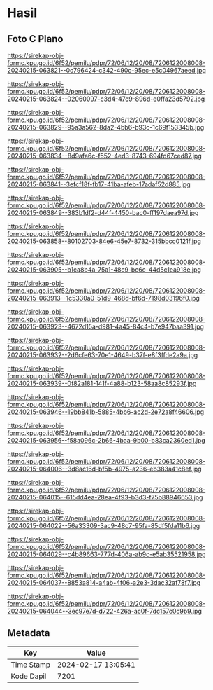 # Hasil

## Foto C Plano

https://sirekap-obj-formc.kpu.go.id/6f52/pemilu/pdpr/72/06/12/20/08/7206122008008-20240215-063821--0c796424-c342-490c-95ec-e5c04967aeed.jpg

https://sirekap-obj-formc.kpu.go.id/6f52/pemilu/pdpr/72/06/12/20/08/7206122008008-20240215-063824--02060097-c3d4-47c9-896d-e0ffa23d5792.jpg

https://sirekap-obj-formc.kpu.go.id/6f52/pemilu/pdpr/72/06/12/20/08/7206122008008-20240215-063829--95a3a562-8da2-4bb6-b93c-1c69f153345b.jpg

https://sirekap-obj-formc.kpu.go.id/6f52/pemilu/pdpr/72/06/12/20/08/7206122008008-20240215-063834--8d9afa6c-f552-4ed3-8743-694fd67ced87.jpg

https://sirekap-obj-formc.kpu.go.id/6f52/pemilu/pdpr/72/06/12/20/08/7206122008008-20240215-063841--3efcf18f-fb17-41ba-afeb-17adaf52d885.jpg

https://sirekap-obj-formc.kpu.go.id/6f52/pemilu/pdpr/72/06/12/20/08/7206122008008-20240215-063849--383b1df2-d44f-4450-bac0-ff197daea97d.jpg

https://sirekap-obj-formc.kpu.go.id/6f52/pemilu/pdpr/72/06/12/20/08/7206122008008-20240215-063858--80102703-84e6-45e7-8732-315bbcc0121f.jpg

https://sirekap-obj-formc.kpu.go.id/6f52/pemilu/pdpr/72/06/12/20/08/7206122008008-20240215-063905--b1ca8b4a-75a1-48c9-bc6c-44d5c1ea918e.jpg

https://sirekap-obj-formc.kpu.go.id/6f52/pemilu/pdpr/72/06/12/20/08/7206122008008-20240215-063913--1c5330a0-51d9-468d-bf6d-7198d03196f0.jpg

https://sirekap-obj-formc.kpu.go.id/6f52/pemilu/pdpr/72/06/12/20/08/7206122008008-20240215-063923--4672d15a-d981-4a45-84c4-b7e947baa391.jpg

https://sirekap-obj-formc.kpu.go.id/6f52/pemilu/pdpr/72/06/12/20/08/7206122008008-20240215-063932--2d6cfe63-70e1-4649-b37f-e8f3ffde2a9a.jpg

https://sirekap-obj-formc.kpu.go.id/6f52/pemilu/pdpr/72/06/12/20/08/7206122008008-20240215-063939--0f82a181-141f-4a88-b123-58aa8c85293f.jpg

https://sirekap-obj-formc.kpu.go.id/6f52/pemilu/pdpr/72/06/12/20/08/7206122008008-20240215-063946--19bb841b-5885-4bb6-ac2d-2e72a8f46606.jpg

https://sirekap-obj-formc.kpu.go.id/6f52/pemilu/pdpr/72/06/12/20/08/7206122008008-20240215-063956--f58a096c-2b66-4baa-9b00-b83ca2360ed1.jpg

https://sirekap-obj-formc.kpu.go.id/6f52/pemilu/pdpr/72/06/12/20/08/7206122008008-20240215-064006--3d8ac16d-bf5b-4975-a236-eb383a41c8ef.jpg

https://sirekap-obj-formc.kpu.go.id/6f52/pemilu/pdpr/72/06/12/20/08/7206122008008-20240215-064015--615dd4ea-28ea-4f93-b3d3-f75b88946653.jpg

https://sirekap-obj-formc.kpu.go.id/6f52/pemilu/pdpr/72/06/12/20/08/7206122008008-20240215-064022--56a33309-3ac9-48c7-95fa-85df5fda11b6.jpg

https://sirekap-obj-formc.kpu.go.id/6f52/pemilu/pdpr/72/06/12/20/08/7206122008008-20240215-064029--c4b89663-777d-406a-ab9c-e5ab35521958.jpg

https://sirekap-obj-formc.kpu.go.id/6f52/pemilu/pdpr/72/06/12/20/08/7206122008008-20240215-064037--8853a814-a4ab-4f06-a2e3-3dac32af78f7.jpg

https://sirekap-obj-formc.kpu.go.id/6f52/pemilu/pdpr/72/06/12/20/08/7206122008008-20240215-064044--3ec97e7d-d722-426a-ac0f-7dc157c0c9b9.jpg


## Metadata

| Key        | Value               |
| ---------- | ------------------- |
| Time Stamp | 2024-02-17 13:05:41 |
| Kode Dapil | 7201                |



